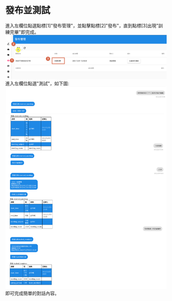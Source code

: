 # 發布並測試
進入左欄位點選點標[1]"發布管理"，並點擊點標[2]"發布"，直到點標[3]出現"訓練完畢"即完成。
![](../../../../../../images/tw/intro-025.png)
進入左欄位點選"測試"，如下圖:
![](../../../../../../images/tw/intro-026.png)
即可完成簡單的對話內容。